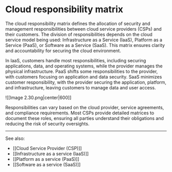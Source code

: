 
# Cloud responsibility matrix

The cloud responsibility matrix defines the allocation of security and management responsibilities between cloud service providers (CSPs) and their customers. The division of responsibilities depends on the cloud service model being used: Infrastructure as a Service (IaaS), Platform as a Service (PaaS), or Software as a Service (SaaS). This matrix ensures clarity and accountability for securing the cloud environment.

In IaaS, customers handle most responsibilities, including securing applications, data, and operating systems, while the provider manages the physical infrastructure. PaaS shifts some responsibilities to the provider, with customers focusing on application and data security. SaaS minimizes customer responsibility, with the provider securing the application, platform, and infrastructure, leaving customers to manage data and user access.

![[Image 2.30.png|center|600]]

Responsibilities can vary based on the cloud provider, service agreements, and compliance requirements. Most CSPs provide detailed matrices to document these roles, ensuring all parties understand their obligations and reducing the risk of security oversights.

---

See also:

- [[Cloud Service Provider (CSP)]]
- [[Infrastructure as a service (IaaS)]]
- [[Platform as a service (PaaS)]]
- [[Software as a service (SaaS)]]
